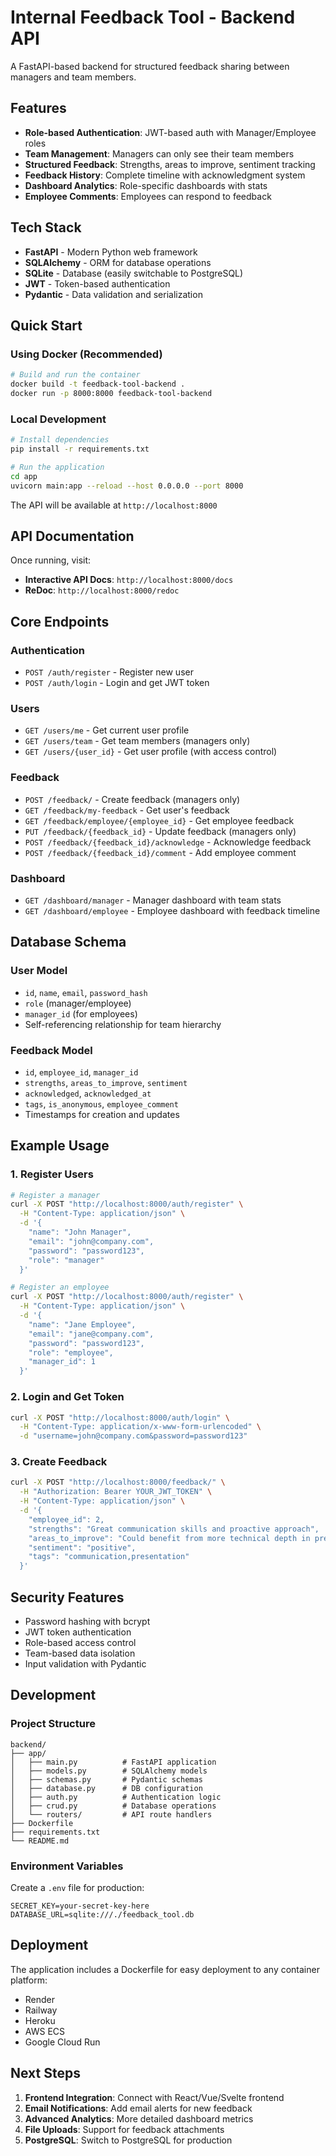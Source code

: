 # Internal Feedback Tool - Backend API

A FastAPI-based backend for structured feedback sharing between managers and team members.

## Features

- **Role-based Authentication**: JWT-based auth with Manager/Employee roles
- **Team Management**: Managers can only see their team members
- **Structured Feedback**: Strengths, areas to improve, sentiment tracking
- **Feedback History**: Complete timeline with acknowledgment system
- **Dashboard Analytics**: Role-specific dashboards with stats
- **Employee Comments**: Employees can respond to feedback

## Tech Stack

- **FastAPI** - Modern Python web framework
- **SQLAlchemy** - ORM for database operations
- **SQLite** - Database (easily switchable to PostgreSQL)
- **JWT** - Token-based authentication
- **Pydantic** - Data validation and serialization

## Quick Start

### Using Docker (Recommended)

```bash
# Build and run the container
docker build -t feedback-tool-backend .
docker run -p 8000:8000 feedback-tool-backend
```

### Local Development

```bash
# Install dependencies
pip install -r requirements.txt

# Run the application
cd app
uvicorn main:app --reload --host 0.0.0.0 --port 8000
```

The API will be available at `http://localhost:8000`

## API Documentation

Once running, visit:
- **Interactive API Docs**: `http://localhost:8000/docs`
- **ReDoc**: `http://localhost:8000/redoc`

## Core Endpoints

### Authentication
- `POST /auth/register` - Register new user
- `POST /auth/login` - Login and get JWT token

### Users
- `GET /users/me` - Get current user profile
- `GET /users/team` - Get team members (managers only)
- `GET /users/{user_id}` - Get user profile (with access control)

### Feedback
- `POST /feedback/` - Create feedback (managers only)
- `GET /feedback/my-feedback` - Get user's feedback
- `GET /feedback/employee/{employee_id}` - Get employee feedback
- `PUT /feedback/{feedback_id}` - Update feedback (managers only)
- `POST /feedback/{feedback_id}/acknowledge` - Acknowledge feedback
- `POST /feedback/{feedback_id}/comment` - Add employee comment

### Dashboard
- `GET /dashboard/manager` - Manager dashboard with team stats
- `GET /dashboard/employee` - Employee dashboard with feedback timeline

## Database Schema

### User Model
- `id`, `name`, `email`, `password_hash`
- `role` (manager/employee)
- `manager_id` (for employees)
- Self-referencing relationship for team hierarchy

### Feedback Model
- `id`, `employee_id`, `manager_id`
- `strengths`, `areas_to_improve`, `sentiment`
- `acknowledged`, `acknowledged_at`
- `tags`, `is_anonymous`, `employee_comment`
- Timestamps for creation and updates

## Example Usage

### 1. Register Users
```bash
# Register a manager
curl -X POST "http://localhost:8000/auth/register" \
  -H "Content-Type: application/json" \
  -d '{
    "name": "John Manager",
    "email": "john@company.com",
    "password": "password123",
    "role": "manager"
  }'

# Register an employee
curl -X POST "http://localhost:8000/auth/register" \
  -H "Content-Type: application/json" \
  -d '{
    "name": "Jane Employee",
    "email": "jane@company.com",
    "password": "password123",
    "role": "employee",
    "manager_id": 1
  }'
```

### 2. Login and Get Token
```bash
curl -X POST "http://localhost:8000/auth/login" \
  -H "Content-Type: application/x-www-form-urlencoded" \
  -d "username=john@company.com&password=password123"
```

### 3. Create Feedback
```bash
curl -X POST "http://localhost:8000/feedback/" \
  -H "Authorization: Bearer YOUR_JWT_TOKEN" \
  -H "Content-Type: application/json" \
  -d '{
    "employee_id": 2,
    "strengths": "Great communication skills and proactive approach",
    "areas_to_improve": "Could benefit from more technical depth in presentations",
    "sentiment": "positive",
    "tags": "communication,presentation"
  }'
```

## Security Features

- Password hashing with bcrypt
- JWT token authentication
- Role-based access control
- Team-based data isolation
- Input validation with Pydantic

## Development

### Project Structure
```
backend/
├── app/
│   ├── main.py          # FastAPI application
│   ├── models.py        # SQLAlchemy models
│   ├── schemas.py       # Pydantic schemas
│   ├── database.py      # DB configuration
│   ├── auth.py          # Authentication logic
│   ├── crud.py          # Database operations
│   └── routers/         # API route handlers
├── Dockerfile
├── requirements.txt
└── README.md
```

### Environment Variables
Create a `.env` file for production:
```
SECRET_KEY=your-secret-key-here
DATABASE_URL=sqlite:///./feedback_tool.db
```

## Deployment

The application includes a Dockerfile for easy deployment to any container platform:
- Render
- Railway
- Heroku
- AWS ECS
- Google Cloud Run

## Next Steps

1. **Frontend Integration**: Connect with React/Vue/Svelte frontend
2. **Email Notifications**: Add email alerts for new feedback
3. **Advanced Analytics**: More detailed dashboard metrics
4. **File Uploads**: Support for feedback attachments
5. **PostgreSQL**: Switch to PostgreSQL for production